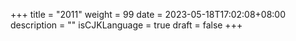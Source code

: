 +++
title = "2011"
weight = 99
date = 2023-05-18T17:02:08+08:00
description = ""
isCJKLanguage = true
draft = false
+++